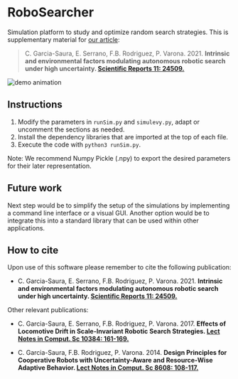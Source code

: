 # RoboSearcher
Simulation platform to study and optimize random search strategies. This is supplementary material for [our article](https://doi.org/10.1038/s41598-021-03826-3):

> C. Garcia-Saura, E. Serrano, F.B. Rodriguez, P. Varona. 2021. **Intrinsic and environmental factors modulating autonomous robotic search under high uncertainty. [Scientific Reports 11: 24509.](https://doi.org/10.1038/s41598-021-03826-3)**

![demo animation](Media/example.gif)


Instructions
-
1) Modify the parameters in `runSim.py` and `simulevy.py`, adapt or uncomment the sections as needed.
2) Install the dependency libraries that are imported at the top of each file.
3) Execute the code with `python3 runSim.py`.

Note: We recommend Numpy Pickle (.npy) to export the desired parameters for their later representation.


Future work
-

Next step would be to simplify the setup of the simulations by implementing a command line interface or a visual GUI. Another option would be to integrate this into a standard library that can be used within other applications.


How to cite
-
Upon use of this software please remember to cite the following publication:

- C. Garcia-Saura, E. Serrano, F.B. Rodriguez, P. Varona. 2021. **Intrinsic and environmental factors modulating autonomous robotic search under high uncertainty. [Scientific Reports 11: 24509.](https://doi.org/10.1038/s41598-021-03826-3)**

Other relevant publications:

- C. Garcia-Saura, E. Serrano, F.B. Rodriguez, P. Varona. 2017. **Effects of Locomotive Drift in Scale-Invariant Robotic Search Strategies. [Lect Notes in Comput. Sc 10384: 161-169.](https://doi.org/10.1007/978-3-319-63537-8_14)**

- C. Garcia-Saura, F.B. Rodriguez, P. Varona. 2014. **Design Principles for Cooperative Robots with Uncertainty-Aware and Resource-Wise Adaptive Behavior. [Lect Notes in Comput. Sc 8608: 108-117.](http://dx.doi.org/10.1007/978-3-319-09435-9_10)**

